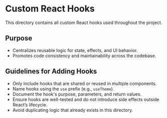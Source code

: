 # Custom React Hooks

This directory contains all custom React hooks used throughout the project.

## Purpose

- Centralizes reusable logic for state, effects, and UI behavior.
- Promotes code consistency and maintainability across the codebase.

## Guidelines for Adding Hooks

- Only include hooks that are shared or reused in multiple components.
- Name hooks using the `use` prefix (e.g., `useTheme`).
- Document the hook's purpose, parameters, and return values.
- Ensure hooks are well-tested and do not introduce side effects outside React’s lifecycle.
- Avoid duplicating logic that already exists in this directory.
